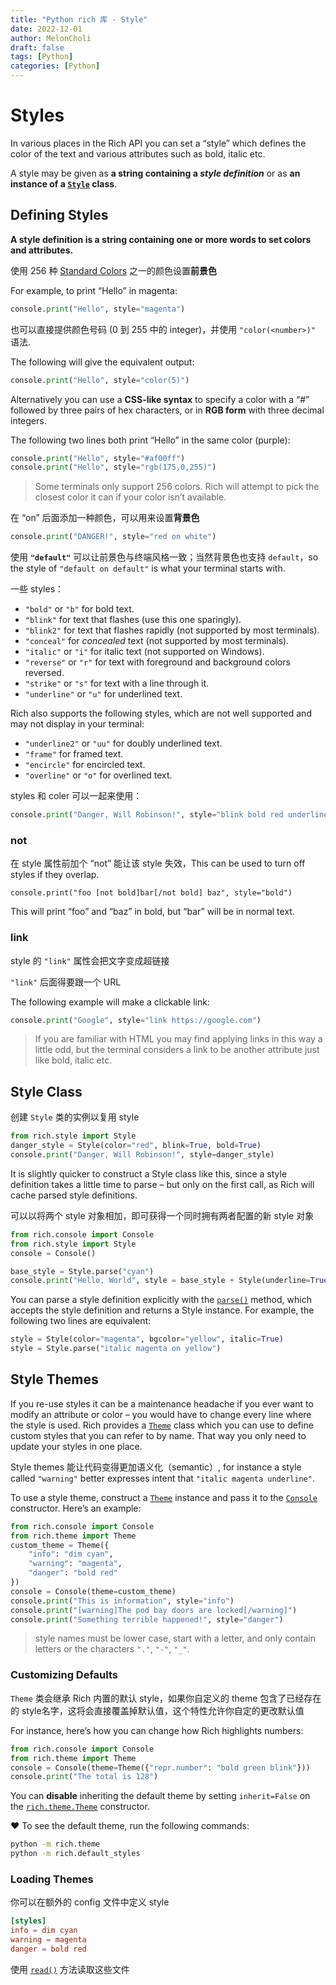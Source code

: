 ```yaml
---
title: "Python rich 库 - Style"
date: 2022-12-01
author: MelonCholi
draft: false
tags: [Python]
categories: [Python]
---
```


# Styles

In various places in the Rich API you can set a “style” which defines the color of the text and various attributes such as bold, italic etc. 

A style may be given as **a string containing a *style definition*** or as **an instance of a [`Style`](https://rich.readthedocs.io/en/stable/reference/style.html#rich.style.Style) class**.

## Defining Styles

**A style definition is a string containing one or more words to set colors and attributes.**

使用 256 种 [Standard Colors](https://rich.readthedocs.io/en/stable/appendix/colors.html#appendix-colors) 之一的颜色设置**前景色**

For example, to print “Hello” in magenta:

```py
console.print("Hello", style="magenta")
```

也可以直接提供颜色号码 (0 到 255 中的 integer)，并使用  `"color(<number>)"` 语法.

The following will give the equivalent output:

```py
console.print("Hello", style="color(5)")
```

Alternatively you can use a **CSS-like syntax** to specify a color with a “#” followed by three pairs of hex characters, or in **RGB form** with three decimal integers. 

The following two lines both print “Hello” in the same color (purple):

```py
console.print("Hello", style="#af00ff")
console.print("Hello", style="rgb(175,0,255)")
```

> Some terminals only support 256 colors. Rich will attempt to pick the closest color it can if your color isn’t available.

在 “on” 后面添加一种颜色，可以用来设置**背景色**

```py
console.print("DANGER!", style="red on white")
```

使用 **`"default"`** 可以让前景色与终端风格一致；当然背景色也支持 `default`，so the style of `"default on default"` is what your terminal starts with.

一些 styles：

- `"bold"` or `"b"` for bold text.
- `"blink"` for text that flashes (use this one sparingly).
- `"blink2"` for text that flashes rapidly (not supported by most terminals).
- `"conceal"` for *concealed* text (not supported by most terminals).
- `"italic"` or `"i"` for italic text (not supported on Windows).
- `"reverse"` or `"r"` for text with foreground and background colors reversed.
- `"strike"` or `"s"` for text with a line through it.
- `"underline"` or `"u"` for underlined text.

Rich also supports the following styles, which are not well supported and may not display in your terminal:

- `"underline2"` or `"uu"` for doubly underlined text.
- `"frame"` for framed text.
- `"encircle"` for encircled text.
- `"overline"` or `"o"` for overlined text.

styles 和 coler 可以一起来使用：

```py
console.print("Danger, Will Robinson!", style="blink bold red underline on white")
```

### not

在 style 属性前加个 “not” 能让该 style 失效，This can be used to turn off styles if they overlap.

```
console.print("foo [not bold]bar[/not bold] baz", style="bold")
```

This will print “foo” and “baz” in bold, but “bar” will be in normal text.

### link

style 的 `"link"` 属性会把文字变成超链接

`"link"` 后面得要跟一个 URL

The following example will make a clickable link:

```py
console.print("Google", style="link https://google.com")
```

> If you are familiar with HTML you may find applying links in this way a little odd, but the terminal considers a link to be another attribute just like bold, italic etc.

## Style Class

创建 `Style` 类的实例以复用 style

```py
from rich.style import Style
danger_style = Style(color="red", blink=True, bold=True)
console.print("Danger, Will Robinson!", style=danger_style)
```

It is slightly quicker to construct a Style class like this, since a style definition takes a little time to parse – but only on the first call, as Rich will cache parsed style definitions.

可以以将两个 style 对象相加，即可获得一个同时拥有两者配置的新 style 对象

```py
from rich.console import Console
from rich.style import Style
console = Console()

base_style = Style.parse("cyan")
console.print("Hello, World", style = base_style + Style(underline=True))
```

You can parse a style definition explicitly with the [`parse()`](https://rich.readthedocs.io/en/stable/reference/style.html#rich.style.Style.parse) method, which accepts the style definition and returns a Style instance. For example, the following two lines are equivalent:

```py
style = Style(color="magenta", bgcolor="yellow", italic=True)
style = Style.parse("italic magenta on yellow")
```

## Style Themes

If you re-use styles it can be a maintenance headache if you ever want to modify an attribute or color – you would have to change every line where the style is used. Rich provides a [`Theme`](https://rich.readthedocs.io/en/stable/reference/theme.html#rich.theme.Theme) class which you can use to define custom styles that you can refer to by name. That way you only need to update your styles in one place.

Style themes 能让代码变得更加语义化（semantic）, for instance a style called `"warning"` better expresses intent that `"italic magenta underline"`.

To use a style theme, construct a [`Theme`](https://rich.readthedocs.io/en/stable/reference/theme.html#rich.theme.Theme) instance and pass it to the [`Console`](https://rich.readthedocs.io/en/stable/reference/console.html#rich.console.Console) constructor. Here’s an example:

```py
from rich.console import Console
from rich.theme import Theme
custom_theme = Theme({
    "info": "dim cyan",
    "warning": "magenta",
    "danger": "bold red"
})
console = Console(theme=custom_theme)
console.print("This is information", style="info")
console.print("[warning]The pod bay doors are locked[/warning]")
console.print("Something terrible happened!", style="danger")
```

> style names must be lower case, start with a letter, and only contain letters or the characters `"."`, `"-"`, `"_"`.

### Customizing Defaults

`Theme` 类会继承 Rich 内置的默认 style，如果你自定义的 theme 包含了已经存在的 style名字，这将会直接覆盖掉默认值，这个特性允许你自定的更改默认值

For instance, here’s how you can change how Rich highlights numbers:

```py
from rich.console import Console
from rich.theme import Theme
console = Console(theme=Theme({"repr.number": "bold green blink"}))
console.print("The total is 128")
```

You can **disable** inheriting the default theme by setting `inherit=False` on the [`rich.theme.Theme`](https://rich.readthedocs.io/en/stable/reference/theme.html#rich.theme.Theme) constructor.

:heart: To see the default theme, run the following commands:

```bash
python -m rich.theme
python -m rich.default_styles
```

### Loading Themes

你可以在额外的 config 文件中定义 style

```toml
[styles]
info = dim cyan
warning = magenta
danger = bold red
```

 使用 [`read()`](https://rich.readthedocs.io/en/stable/reference/theme.html#rich.theme.Theme.read) 方法读取这些文件